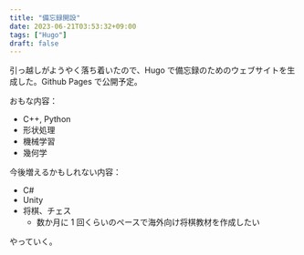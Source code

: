 ```yaml
---
title: "備忘録開設"
date: 2023-06-21T03:53:32+09:00
tags: ["Hugo"]
draft: false
---
```


引っ越しがようやく落ち着いたので、Hugo で備忘録のためのウェブサイトを生成した。Github Pages で公開予定。

おもな内容：
- C++, Python
- 形状処理
- 機械学習
- 幾何学

今後増えるかもしれない内容：
- C#
- Unity
- 将棋、チェス
  - 数か月に 1 回くらいのペースで海外向け将棋教材を作成したい

やっていく。